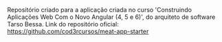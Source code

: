 Repositório criado para a aplicação criada no curso 'Construindo Aplicações Web Com o Novo Angular (4, 5 e 6)', do arquiteto de software Tarso Bessa. Link do repositório oficial:
https://github.com/cod3rcursos/meat-app-starter